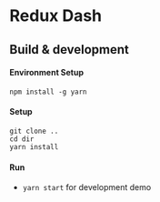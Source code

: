 # Redux Dash

## Build & development

#### Environment Setup
```
npm install -g yarn
```

#### Setup
```
git clone ..
cd dir
yarn install
```

#### Run

* `yarn start` for development demo
